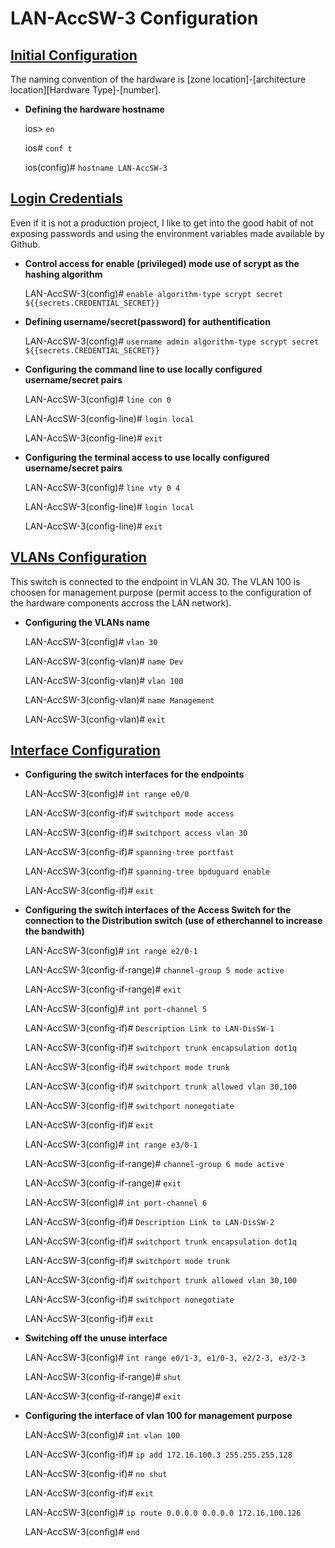# LAN-AccSW-3 Configuration

## <ins>Initial Configuration</ins>

The naming convention of the hardware is [zone location]-\[architecture location][Hardware Type]-\[number].

- **Defining the hardware hostname**

    ios> `en`

    ios# `conf t`

    ios(config)# `hostname LAN-AccSW-3`


## <ins>Login Credentials</ins>

Even if it is not a production project, I like to get into the good habit of not exposing passwords and using the environment variables made available by Github.

- **Control access for enable (privileged) mode use of scrypt as the hashing algorithm**

    LAN-AccSW-3(config)# `enable algorithm-type scrypt secret ${{secrets.CREDENTIAL_SECRET}}`

- **Defining username/secret(password) for authentification**

    LAN-AccSW-3(config)# `username admin algorithm-type scrypt secret ${{secrets.CREDENTIAL_SECRET}}`

- **Configuring the command line to use locally configured username/secret pairs**

    LAN-AccSW-3(config)# `line con 0`

    LAN-AccSW-3(config-line)# `login local`

    LAN-AccSW-3(config-line)# `exit`

- **Configuring the terminal access to use locally configured username/secret pairs**

    LAN-AccSW-3(config)# `line vty 0 4`

    LAN-AccSW-3(config-line)# `login local`

    LAN-AccSW-3(config-line)# `exit`

## <ins>VLANs Configuration</ins>

This switch is connected to the endpoint in VLAN 30. 
The VLAN 100 is choosen for management purpose (permit access to the configuration of the hardware components accross the LAN network).

-  **Configuring the VLANs name**

    LAN-AccSW-3(config)# `vlan 30`

    LAN-AccSW-3(config-vlan)# `name Dev`

    LAN-AccSW-3(config-vlan)# `vlan 100`

    LAN-AccSW-3(config-vlan)# `name Management`

    LAN-AccSW-3(config-vlan)# `exit`

## <ins>Interface Configuration</ins>

- **Configuring the switch interfaces for the endpoints**

    LAN-AccSW-3(config)# `int range e0/0`

    LAN-AccSW-3(config-if)# `switchport mode access`

    LAN-AccSW-3(config-if)# `switchport access vlan 30`

    LAN-AccSW-3(config-if)# `spanning-tree portfast`

    LAN-AccSW-3(config-if)# `spanning-tree bpduguard enable`

    LAN-AccSW-3(config-if)# `exit`


- **Configuring the switch interfaces of the Access Switch for the connection to the Distribution switch (use of etherchannel to increase the bandwith)**

    LAN-AccSW-3(config)# `int range e2/0-1`

    LAN-AccSW-3(config-if-range)# `channel-group 5 mode active`

    LAN-AccSW-3(config-if-range)# `exit`

    LAN-AccSW-3(config)# `int port-channel 5`

    LAN-AccSW-3(config-if)# `Description Link to LAN-DisSW-1`

    LAN-AccSW-3(config-if)# `switchport trunk encapsulation dot1q`

    LAN-AccSW-3(config-if)# `switchport mode trunk`

    LAN-AccSW-3(config-if)# `switchport trunk allowed vlan 30,100`

    LAN-AccSW-3(config-if)# `switchport nonegotiate`

    LAN-AccSW-3(config-if)# `exit`

    LAN-AccSW-3(config)# `int range e3/0-1`

    LAN-AccSW-3(config-if-range)# `channel-group 6 mode active`

    LAN-AccSW-3(config-if-range)# `exit`

    LAN-AccSW-3(config)# `int port-channel 6`

    LAN-AccSW-3(config-if)# `Description Link to LAN-DisSW-2`

    LAN-AccSW-3(config-if)# `switchport trunk encapsulation dot1q`

    LAN-AccSW-3(config-if)# `switchport mode trunk`

    LAN-AccSW-3(config-if)# `switchport trunk allowed vlan 30,100`

    LAN-AccSW-3(config-if)# `switchport nonegotiate`

    LAN-AccSW-3(config-if)# `exit`

- **Switching off the unuse interface**

    LAN-AccSW-3(config)# `int range e0/1-3, e1/0-3, e2/2-3, e3/2-3`

    LAN-AccSW-3(config-if-range)# `shut`

    LAN-AccSW-3(config-if-range)# `exit`

- **Configuring the interface of vlan 100 for management purpose**

    LAN-AccSW-3(config)# `int vlan 100`

    LAN-AccSW-3(config-if)# `ip add 172.16.100.3 255.255.255.128`

    LAN-AccSW-3(config-if)# `no shut`

    LAN-AccSW-3(config-if)# `exit`

    LAN-AccSW-3(config)# `ip route 0.0.0.0 0.0.0.0 172.16.100.126`

    LAN-AccSW-3(config)# `end`








